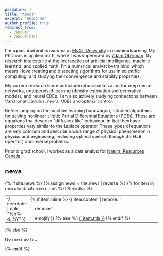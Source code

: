 ```yaml
---
permalink: /
title: "About"
excerpt: "About me"
author_profile: true
redirect_from: 
  - /about/
  - /about.html
---
```


I'm a post-doctoral researcher at [McGill University](https://www.mcgill.ca/) in machine learning. My PhD was in applied math, where I was supervised by 
[Adam Oberman](https://www.adamoberman.net/).  My research interests lie at the intersection of artificial intelligence, machine learning, and applied math. I'm a numerical analyst
by training, which means I love creating and dissecting algorithms for use in
scientific computing, and studying their convergence and stability properties.

My current research interests include robust optimization for deep neural networks, unsupervised learning (density estimation and generative models), and neural ODEs. I am also actively studying connections between Variational Calculus, neural ODEs and optimal control.

Before jumping on the machine learning bandwagon, I studied algorithms for solving nonlinear
elliptic Partial Differential Equations (PDEs). These are equations that
describe "diffusion-like" behaviour, in that they have properties very similar
to the Laplace operator. These types of equations are very common and describe
a wide range of physical phenomenon in physics and engineering, including optimal control (through the HJB operator) and inverse problems. 

Prior to grad school, I worked as a data analyst for [Natural Resources
Canada](https://www.nrcan.gc.ca/home).

<div>
  <h2>news</h2>
  {% if site.news  %}
    <table class="{{ include.type | default: "table" }}" style="margin-top: 1em; border: none; font-size: 14px;">
    {% assign news = site.news | reverse %}
    {% for item in news limit: site.news_limit %}
      <tr>
        <td style="border: none;" width="15%">{{ item.date | date: "%b %-d, %Y" }}</td>
        <td style="border: none;">
          {% if item.inline %}
            {{ item.content | remove: '<p>' | remove: '</p>' | emojify }}
          {% else %}
            <a href="{{ item.url | prepend: site.baseurl }}">{{ item.title }}</a>
          {% endif %}
        </td>
      </tr>
    {% endfor %}
    </table>
  {% else %}
    <p>No news so far...</p>
  {% endif %}
</div>
